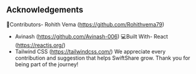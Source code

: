 ## Acknowledgements

👥Contributors- Rohith Vema (https://github.com/Rohithvema79)
- Avinash (https://github.com/Avinash-006)
💻Built With- React (https://reactjs.org/)
- Tailwind CSS (https://tailwindcss.com/)
We appreciate every contribution and suggestion that helps SwiftShare grow. Thank you for being part of the journey!
